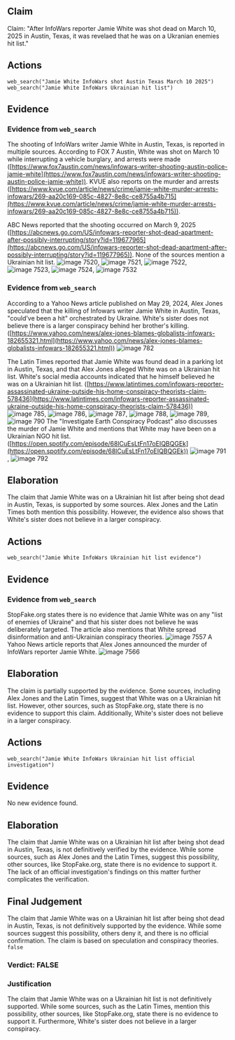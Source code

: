 ## Claim
Claim: "After InfoWars reporter Jamie White was shot dead on March 10, 2025 in Austin, Texas, it was revelaed that he was on a Ukranian enemies hit list."

## Actions
```
web_search("Jamie White InfoWars shot Austin Texas March 10 2025")
web_search("Jamie White InfoWars Ukrainian hit list")
```

## Evidence
### Evidence from `web_search`
The shooting of InfoWars writer Jamie White in Austin, Texas, is reported in multiple sources. According to FOX 7 Austin, White was shot on March 10 while interrupting a vehicle burglary, and arrests were made ([https://www.fox7austin.com/news/infowars-writer-shooting-austin-police-jamie-white](https://www.fox7austin.com/news/infowars-writer-shooting-austin-police-jamie-white)). KVUE also reports on the murder and arrests ([https://www.kvue.com/article/news/crime/jamie-white-murder-arrests-infowars/269-aa20c169-085c-4827-8e8c-ce8755a4b715](https://www.kvue.com/article/news/crime/jamie-white-murder-arrests-infowars/269-aa20c169-085c-4827-8e8c-ce8755a4b715)).

ABC News reported that the shooting occurred on March 9, 2025 ([https://abcnews.go.com/US/infowars-reporter-shot-dead-apartment-after-possibly-interrupting/story?id=119677965](https://abcnews.go.com/US/infowars-reporter-shot-dead-apartment-after-possibly-interrupting/story?id=119677965)). None of the sources mention a Ukrainian hit list. ![image 7520](media/2025-08-30_07-49-1756540143-577545.jpg), ![image 7521](media/2025-08-30_07-49-1756540144-290975.jpg), ![image 7522](media/2025-08-30_07-49-1756540144-557850.jpg), ![image 7523](media/2025-08-30_07-49-1756540145-027321.jpg), ![image 7524](media/2025-08-30_07-49-1756540145-339911.jpg), ![image 7532](media/2025-08-30_07-49-1756540161-708008.jpg)


### Evidence from `web_search`
According to a Yahoo News article published on May 29, 2024, Alex Jones speculated that the killing of Infowars writer Jamie White in Austin, Texas, "could’ve been a hit" orchestrated by Ukraine. White's sister does not believe there is a larger conspiracy behind her brother's killing. ([https://www.yahoo.com/news/alex-jones-blames-globalists-infowars-182655321.html](https://www.yahoo.com/news/alex-jones-blames-globalists-infowars-182655321.html)) ![image 782](media/2025-08-06_17-59-1754503177-996984.jpg)

The Latin Times reported that Jamie White was found dead in a parking lot in Austin, Texas, and that Alex Jones alleged White was on a Ukrainian hit list. White's social media accounts indicated that he himself believed he was on a Ukrainian hit list. ([https://www.latintimes.com/infowars-reporter-assassinated-ukraine-outside-his-home-conspiracy-theorists-claim-578436](https://www.latintimes.com/infowars-reporter-assassinated-ukraine-outside-his-home-conspiracy-theorists-claim-578436)) ![image 785](media/2025-08-06_17-59-1754503188-956198.jpg), ![image 786](media/2025-08-06_17-59-1754503190-740208.jpg), ![image 787](media/2025-08-06_17-59-1754503190-949260.jpg), ![image 788](media/2025-08-06_17-59-1754503191-174899.jpg), ![image 789](media/2025-08-06_17-59-1754503191-415567.jpg), ![image 790](media/2025-08-06_17-59-1754503191-658687.jpg) The "Investigate Earth Conspiracy Podcast" also discusses the murder of Jamie White and mentions that White may have been on a Ukrainian NGO hit list. ([https://open.spotify.com/episode/68lCuEsLtFn17oEIQBQGEk](https://open.spotify.com/episode/68lCuEsLtFn17oEIQBQGEk)) ![image 791](media/2025-08-06_17-59-1754503192-610125.jpg), ![image 792](media/2025-08-06_17-59-1754503192-751914.jpg)


## Elaboration
The claim that Jamie White was on a Ukrainian hit list after being shot dead in Austin, Texas, is supported by some sources. Alex Jones and the Latin Times both mention this possibility. However, the evidence also shows that White's sister does not believe in a larger conspiracy.


## Actions
```
web_search("Jamie White InfoWars Ukrainian hit list evidence")
```

## Evidence
### Evidence from `web_search`
StopFake.org states there is no evidence that Jamie White was on any "list of enemies of Ukraine" and that his sister does not believe he was deliberately targeted. The article also mentions that White spread disinformation and anti-Ukrainian conspiracy theories. ![image 7557](media/2025-08-30_07-50-1756540205-377418.jpg) A Yahoo News article reports that Alex Jones announced the murder of InfoWars reporter Jamie White. ![image 7566](media/2025-08-30_07-50-1756540216-487785.jpg)


## Elaboration
The claim is partially supported by the evidence. Some sources, including Alex Jones and the Latin Times, suggest that White was on a Ukrainian hit list. However, other sources, such as StopFake.org, state there is no evidence to support this claim. Additionally, White's sister does not believe in a larger conspiracy.


## Actions
```
web_search("Jamie White InfoWars Ukrainian hit list official investigation")
```

## Evidence
No new evidence found.

## Elaboration
The claim that Jamie White was on a Ukrainian hit list after being shot dead in Austin, Texas, is not definitively verified by the evidence. While some sources, such as Alex Jones and the Latin Times, suggest this possibility, other sources, like StopFake.org, state there is no evidence to support it. The lack of an official investigation's findings on this matter further complicates the verification.


## Final Judgement
The claim that Jamie White was on a Ukrainian hit list after being shot dead in Austin, Texas, is not definitively supported by the evidence. While some sources suggest this possibility, others deny it, and there is no official confirmation. The claim is based on speculation and conspiracy theories. `false`

### Verdict: FALSE

### Justification
The claim that Jamie White was on a Ukrainian hit list is not definitively supported. While some sources, such as the Latin Times, mention this possibility, other sources, like StopFake.org, state there is no evidence to support it. Furthermore, White's sister does not believe in a larger conspiracy.
